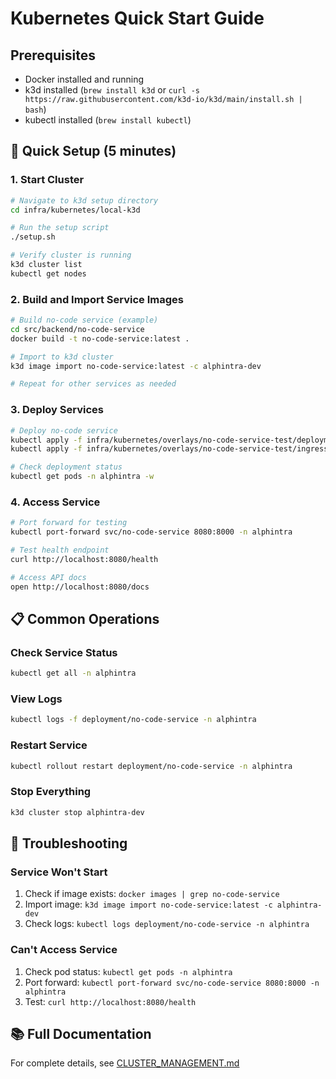 # Kubernetes Quick Start Guide

## Prerequisites
- Docker installed and running
- k3d installed (`brew install k3d` or `curl -s https://raw.githubusercontent.com/k3d-io/k3d/main/install.sh | bash`)
- kubectl installed (`brew install kubectl`)

## 🚀 Quick Setup (5 minutes)

### 1. Start Cluster
```bash
# Navigate to k3d setup directory
cd infra/kubernetes/local-k3d

# Run the setup script
./setup.sh

# Verify cluster is running
k3d cluster list
kubectl get nodes
```

### 2. Build and Import Service Images
```bash
# Build no-code service (example)
cd src/backend/no-code-service
docker build -t no-code-service:latest .

# Import to k3d cluster
k3d image import no-code-service:latest -c alphintra-dev

# Repeat for other services as needed
```

### 3. Deploy Services
```bash
# Deploy no-code service
kubectl apply -f infra/kubernetes/overlays/no-code-service-test/deployment.yaml
kubectl apply -f infra/kubernetes/overlays/no-code-service-test/ingress.yaml

# Check deployment status
kubectl get pods -n alphintra -w
```

### 4. Access Service
```bash
# Port forward for testing
kubectl port-forward svc/no-code-service 8080:8000 -n alphintra

# Test health endpoint
curl http://localhost:8080/health

# Access API docs
open http://localhost:8080/docs
```

## 📋 Common Operations

### Check Service Status
```bash
kubectl get all -n alphintra
```

### View Logs
```bash
kubectl logs -f deployment/no-code-service -n alphintra
```

### Restart Service
```bash
kubectl rollout restart deployment/no-code-service -n alphintra
```

### Stop Everything
```bash
k3d cluster stop alphintra-dev
```

## 🔧 Troubleshooting

### Service Won't Start
1. Check if image exists: `docker images | grep no-code-service`
2. Import image: `k3d image import no-code-service:latest -c alphintra-dev`
3. Check logs: `kubectl logs deployment/no-code-service -n alphintra`

### Can't Access Service
1. Check pod status: `kubectl get pods -n alphintra`
2. Port forward: `kubectl port-forward svc/no-code-service 8080:8000 -n alphintra`
3. Test: `curl http://localhost:8080/health`

## 📚 Full Documentation
For complete details, see [CLUSTER_MANAGEMENT.md](./CLUSTER_MANAGEMENT.md)